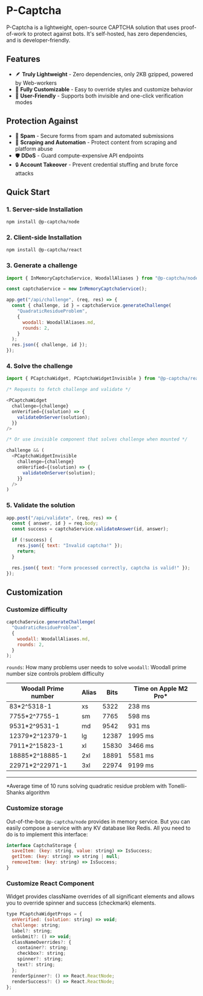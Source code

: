 # P-Captcha

P-Captcha is a lightweight, open-source CAPTCHA solution that uses proof-of-work to protect against bots. It's self-hosted, has zero dependencies, and is developer-friendly.

## Features

- 🪶 **Truly Lightweight** - Zero dependencies, only 2KB gzipped, powered by Web-workers
- 🎨 **Fully Customizable** - Easy to override styles and customize behavior
- 👥 **User-Friendly** - Supports both invisible and one-click verification modes

## Protection Against

- 🚫 **Spam** - Secure forms from spam and automated submissions
- 🤖 **Scraping and Automation** - Protect content from scraping and platform abuse
- 🛡️ **DDoS** - Guard compute-expensive API endpoints
- 🔒 **Account Takeover** - Prevent credential stuffing and brute force attacks

## Quick Start

### 1. Server-side Installation

```bash
npm install @p-captcha/node
```

### 2. Client-side Installation

```bash
npm install @p-captcha/react
```

### 3. Generate a challenge

```javascript
import { InMemoryCaptchaService, WoodallAliases } from "@p-captcha/node";

const captchaService = new InMemoryCaptchaService();

app.get("/api/challenge", (req, res) => {
  const { challenge, id } = captchaService.generateChallenge(
    "QuadraticResidueProblem",
    {
      woodall: WoodallAliases.md,
      rounds: 2,
    }
  );
  res.json({ challenge, id });
});
```

### 4. Solve the challenge

```javascript
import { PCaptchaWidget, PCaptchaWidgetInvisible } from "@p-captcha/react";

/* Requests to fetch challenge and validate */

<PCaptchaWidget
  challenge={challenge}
  onVerified={(solution) => {
    validateOnServer(solution);
  }}
/>

/* Or use invisible component that solves challenge when mounted */

challenge && (
  <PCaptchaWidgetInvisible
    challenge={challenge}
    onVerified={(solution) => {
      validateOnServer(solution);
    }}
  />
)
```

### 5. Validate the solution

```javascript
app.post("/api/validate", (req, res) => {
  const { answer, id } = req.body;
  const success = captchaService.validateAnswer(id, answer);

  if (!success) {
    res.json({ text: "Invalid captcha!" });
    return;
  }

  res.json({ text: "Form processed correctly, captcha is valid!" });
});
```

## Customization

###  Customize difficulty

```javascript
captchaService.generateChallenge(
  "QuadraticResidueProblem",
  {
    woodall: WoodallAliases.md,
    rounds: 2,
  }
);
```

`rounds`: How many problems user needs to solve
`woodall`: Woodall prime number size controls problem difficulty

| Woodall Prime number | Alias | Bits  | Time on Apple M2 Pro* |
| -------------------- | ----- | ----- | --------------------- |
| 83*2^5318-1          | xs    | 5322  | 238 ms                |
| 7755*2^7755-1        | sm    | 7765  | 598 ms                |
| 9531*2^9531-1        | md    | 9542  | 931 ms                |
| 12379*2^12379-1      | lg    | 12387 | 1995 ms               |
| 7911*2^15823-1       | xl    | 15830 | 3466 ms               |
| 18885*2^18885-1      | 2xl   | 18891 | 5581 ms               |
| 22971*2^22971-1      | 3xl   | 22974 | 9199 ms               |
____
\*Average time of 10 runs solving quadratic residue problem with Tonelli-Shanks algorithm

### Customize storage

Out-of-the-box `@p-captcha/node` provides in memory service. But you can easily compose a service with any KV database like Redis. All you need to do is to implement this interface:

```javascript
interface CaptchaStorage {
  saveItem: (key: string, value: string) => IsSuccess;
  getItem: (key: string) => string | null;
  removeItem: (key: string) => IsSuccess;
}
```

### Customize React Component

Widget provides className overrides of all significant elements and allows you to override spinner and success (checkmark) elements.

```javascript
type PCaptchaWidgetProps = {
  onVerified: (solution: string) => void;
  challenge: string;
  label?: string;
  onSubmit?: () => void;
  classNameOverrides?: {
    container?: string;
    checkbox?: string;
    spinner?: string;
    text?: string;
  };
  renderSpinner?: () => React.ReactNode;
  renderSuccess?: () => React.ReactNode;
};
```